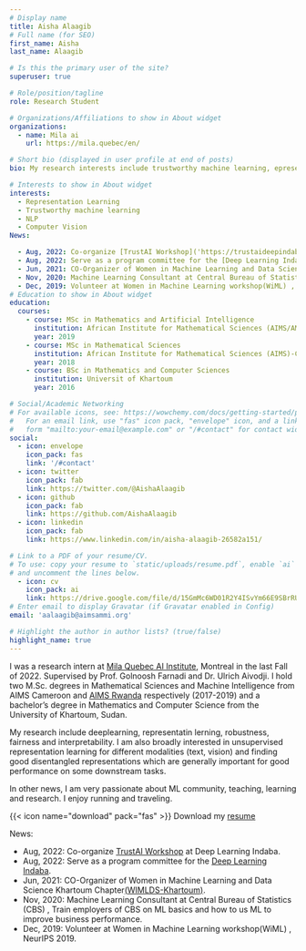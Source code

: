 ```yaml
---
# Display name
title: Aisha Alaagib
# Full name (for SEO)
first_name: Aisha
last_name: Alaagib

# Is this the primary user of the site?
superuser: true

# Role/position/tagline
role: Research Student

# Organizations/Affiliations to show in About widget
organizations:
  - name: Mila ai
    url: https://mila.quebec/en/

# Short bio (displayed in user profile at end of posts)
bio: My research interests include trustworthy machine learning, epresentatin lerning, NLP.

# Interests to show in About widget
interests:
  - Representation Learning
  - Trustworthy machine learning
  - NLP
  - Computer Vision
News:

  - Aug, 2022: Co-organize [TrustAI Workshop]('https://trustaideepindaba.github.io/') at Deep Learning Indaba.
  - Aug, 2022: Serve as a program committee for the [Deep Learning Indaba]('https://deeplearningindaba.com/2022/indaba/organisers/').
  - Jun, 2021: CO-Organizer of Women in Machine Learning and Data Science Khartoum Chapter[(WIMLDS-Khartoum)]('http://wimlds.org/about-the-khartoum-team/').
  - Nov, 2020: Machine Learning Consultant at Central Bureau of Statistics (CBS) , Train employers of CBS on ML basics and how to us ML to improve business performance.
  - Dec, 2019: Volunteer at Women in Machine Learning workshop(WiML) , NeurIPS 2019. 
# Education to show in About widget
education:
  courses:
    - course: MSc in Mathematics and Artificial Intelligence
      institution: African Institute for Mathematical Sciences (AIMS/AMMI)-Rwanda
      year: 2019
    - course: MSc in Mathematical Sciences
      institution: African Institute for Mathematical Sciences (AIMS)-Cameroon
      year: 2018
    - course: BSc in Mathematics and Computer Sciences
      institution: Universit of Khartoum
      year: 2016

# Social/Academic Networking
# For available icons, see: https://wowchemy.com/docs/getting-started/page-builder/#icons
#   For an email link, use "fas" icon pack, "envelope" icon, and a link in the
#   form "mailto:your-email@example.com" or "/#contact" for contact widget.
social:
  - icon: envelope
    icon_pack: fas
    link: '/#contact'
  - icon: twitter
    icon_pack: fab
    link: https://twitter.com/@AishaAlaagib
  - icon: github
    icon_pack: fab
    link: https://github.com/AishaAlaagib
  - icon: linkedin
    icon_pack: fab
    link: https://www.linkedin.com/in/aisha-alaagib-26582a151/

# Link to a PDF of your resume/CV.
# To use: copy your resume to `static/uploads/resume.pdf`, enable `ai` icons in `params.toml`,
# and uncomment the lines below.
  - icon: cv
    icon_pack: ai
    link: https://drive.google.com/file/d/15GmMc6WD01R2Y4ISvYm66E9SBrRU6yXD/view?usp=share_link
# Enter email to display Gravatar (if Gravatar enabled in Config)
email: 'aalaagib@aimsammi.org'

# Highlight the author in author lists? (true/false)
highlight_name: true
---
```


I was a research intern at [Mila Quebec AI Institute]('https://mila.quebec/en/'), Montreal in the last Fall of 2022. Supervised by Prof. Golnoosh Farnadi and Dr. Ulrich Aivodji. I hold two M.Sc. degrees in Mathematical Sciences and Machine Intelligence from AIMS Cameroon and [AIMS Rwanda]('https://aimsammi.org/') respectively (2017-2019) and a bachelor’s degree in Mathematics and Computer Science from the University of Khartoum, Sudan.

My research include deeplearning, representatin lerning, robustness, fairness and interpretability. I am also broadly interested in unsupervised representation learning for different modalities (text, vision) and finding good disentangled representations which are generally important for good performance on some downstream tasks.

In other news, I am very passionate about ML community, teaching, learning and research. I enjoy running and traveling. 


{{< icon name="download" pack="fas" >}} Download my [resume]('https://drive.google.com/file/d/15GmMc6WD01R2Y4ISvYm66E9SBrRU6yXD/view?usp=share_link')

News:

  - Aug, 2022: Co-organize [TrustAI Workshop]('https://trustaideepindaba.github.io/') at Deep Learning Indaba.
  - Aug, 2022: Serve as a program committee for the [Deep Learning Indaba]('https://deeplearningindaba.com/2022/indaba/organisers/').
  - Jun, 2021: CO-Organizer of Women in Machine Learning and Data Science Khartoum Chapter[(WIMLDS-Khartoum)]('http://wimlds.org/about-the-khartoum-team/').
  - Nov, 2020: Machine Learning Consultant at Central Bureau of Statistics (CBS) , Train employers of CBS on ML basics and how to us ML to improve business performance.
  - Dec, 2019: Volunteer at Women in Machine Learning workshop(WiML) , NeurIPS 2019. 
